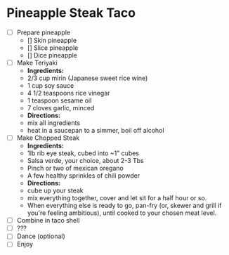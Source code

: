 # Pineapple Steak Taco

- [ ] Prepare pineapple
    -  [] Skin pineapple
    -  [] Slice pineapple
    -  [] Dice pineapple
- [ ] Make Teriyaki
    - __Ingredients:__
    - 2/3 cup mirin (Japanese sweet rice wine)
    - 1 cup soy sauce
    - 4 1/2 teaspoons rice vinegar
    - 1 teaspoon sesame oil
    - 7 cloves garlic, minced
    - __Directions:__
    - mix all ingredients
    - heat in a saucepan to a simmer, boil off alcohol
- [ ] Make Chopped Steak
    - __Ingredients:__
    - 1lb rib eye steak, cubed into ~1" cubes
    - Salsa verde, your choice, about 2-3 Tbs
    - Pinch or two of mexican oregano
    - A few healthy sprinkles of chili powder
    - __Directions:__
    - cube up your steak 
    - mix everything together, cover and let sit for a half hour or so.
    - When everything else is ready to go, pan-fry (or, skewer and grill if you're feeling ambitious), until cooked to your chosen meat level.
- [ ] Combine in taco shell
- [ ] ???
- [ ] Dance (optional)
- [ ] Enjoy
